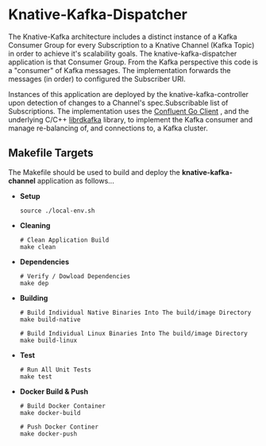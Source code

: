 # Knative-Kafka-Dispatcher

The Knative-Kafka architecture includes a distinct instance of a Kafka Consumer Group for every Subscription
to a Knative Channel (Kafka Topic) in order to achieve it's scalability goals.  The knative-kafka-dispatcher
application is that Consumer Group.  From the Kafka perspective this code is a "consumer" of Kafka messages.
The implementation forwards the messages (in order) to configured the Subscriber URI.

Instances of this application are deployed by the knative-kafka-controller upon detection of changes to a
Channel's spec.Subscribable list of Subscriptions.  The implementation uses the [Confluent Go Client](https://github.com/confluentinc/confluent-kafka-go) 
, and the underlying C/C++ [librdkafka](https://github.com/edenhill/librdkafka) library, to implement the Kafka 
consumer and manage re-balancing of, and connections to, a Kafka cluster.


## Makefile Targets
The Makefile should be used to build and deploy the **knative-kafka-channel** application as follows...

- **Setup**
  ```
  source ./local-env.sh
  ```
  
- **Cleaning**
  ```
  # Clean Application Build
  make clean
  ```

- **Dependencies**
  ```
  # Verify / Dowload Dependencies
  make dep
  ```

- **Building**
  ```
  # Build Individual Native Binaries Into The build/image Directory
  make build-native
  
  # Build Individual Linux Binaries Into The build/image Directory
  make build-linux
  ``` 

- **Test**
  ```
  # Run All Unit Tests
  make test
  ```
    
- **Docker Build & Push**
  ```
  # Build Docker Container
  make docker-build
  
  # Push Docker Continer
  make docker-push
  ```
